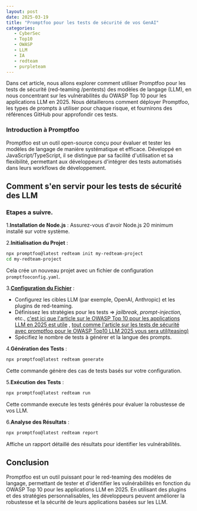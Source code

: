 ```yaml
---
layout: post
date: 2025-03-19
title: "Promptfoo pour les tests de sécurité de vos GenAI"
categories:
   - CyberSec
   - Top10
   - OWASP
   - LLM
   - IA
   - redteam
   - purpleteam
---
```



Dans cet article, nous allons explorer comment utiliser Promptfoo pour les tests de sécurité (red-teaming /pentests) 
des modèles de langage (LLM), en nous  concentrant sur les vulnérabilités du OWASP Top 10 pour les applications LLM 
en 2025. Nous détaillerons comment déployer  Promptfoo, les types de prompts à utiliser pour chaque risque, et 
fournirons des références GitHub pour approfondir ces tests.

### Introduction à Promptfoo

Promptfoo est un outil open-source conçu pour évaluer et tester les modèles de langage de manière systématique et
efficace. Développé en JavaScript/TypeScript, il se distingue par sa facilité d'utilisation et sa flexibilité, permettant aux
développeurs d'intégrer des tests automatisés dans leurs workflows de développement.

## Comment s'en servir pour les tests de sécurité des LLM

### Etapes a suivre.

1.**Installation de Node.js** : Assurez-vous d'avoir Node.js 20  minimum installé sur votre
   système.

2.**Initialisation du Projet** :
```bash
npx promptfoo@latest redteam init my-redteam-project
cd my-redteam-project
```
Cela crée un nouveau projet avec un fichier de configuration `promptfooconfig.yaml`.

3.**[Configuration du Fichier]({{home}}/2025/03/19-prompfoo-OWASPLLM2025)**  :

- Configurez les cibles LLM (par exemple, OpenAI, Anthropic) et les plugins de red-teaming.
- Définissez les stratégies pour les tests => _jailbreak_, _prompt-injection,_ etc., [c'est ici que l'article 
sur le OWASP Top 10 pour les applications LLM en 2025 est utile]({{home}}/2025/02/20/OWASPTop10LLM2025/) , [tout comme l'article sur les tests de sécurité avec 
promptfoo pour le OWASP Top10 LLM 2025 vous sera util(teasing)]({{home}}/2025/03/19-prompfoo-OWASPLLM2025)
 - Spécifiez le nombre de tests à générer et la langue des prompts.

4.**Génération des Tests** :

```bash
npx promptfoo@latest redteam generate
```
Cette commande génère des cas de tests  basés sur votre configuration.

5.**Exécution des Tests** :

```bash
npx promptfoo@latest redteam run
```
Cette commande execute les tests générés pour évaluer la robustesse de vos LLM.

6.**Analyse des Résultats** :

```bash
npx promptfoo@latest redteam report
```
Affiche un rapport détaillé des résultats pour identifier les vulnérabilités.


## Conclusion

Promptfoo est un outil puissant pour le red-teaming des modèles de langage, permettant de tester et d'identifier les
vulnérabilités en fonction du OWASP Top 10 pour les applications LLM en 2025. En utilisant des plugins et des stratégies
personnalisables, les développeurs peuvent améliorer la robustesse et la sécurité de leurs applications basées sur les
LLM.
